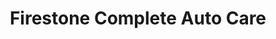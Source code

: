 ---
title: "Firestone Complete Auto Care"
url: /kyle/firestone-complete-auto-care/
shop: Autowerkstatt
---